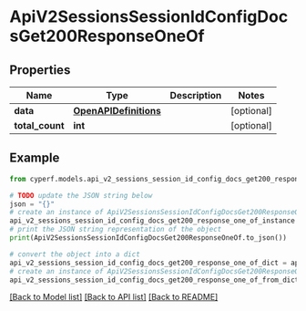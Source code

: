 # ApiV2SessionsSessionIdConfigDocsGet200ResponseOneOf


## Properties

Name | Type | Description | Notes
------------ | ------------- | ------------- | -------------
**data** | [**OpenAPIDefinitions**](OpenAPIDefinitions.md) |  | [optional] 
**total_count** | **int** |  | [optional] 

## Example

```python
from cyperf.models.api_v2_sessions_session_id_config_docs_get200_response_one_of import ApiV2SessionsSessionIdConfigDocsGet200ResponseOneOf

# TODO update the JSON string below
json = "{}"
# create an instance of ApiV2SessionsSessionIdConfigDocsGet200ResponseOneOf from a JSON string
api_v2_sessions_session_id_config_docs_get200_response_one_of_instance = ApiV2SessionsSessionIdConfigDocsGet200ResponseOneOf.from_json(json)
# print the JSON string representation of the object
print(ApiV2SessionsSessionIdConfigDocsGet200ResponseOneOf.to_json())

# convert the object into a dict
api_v2_sessions_session_id_config_docs_get200_response_one_of_dict = api_v2_sessions_session_id_config_docs_get200_response_one_of_instance.to_dict()
# create an instance of ApiV2SessionsSessionIdConfigDocsGet200ResponseOneOf from a dict
api_v2_sessions_session_id_config_docs_get200_response_one_of_from_dict = ApiV2SessionsSessionIdConfigDocsGet200ResponseOneOf.from_dict(api_v2_sessions_session_id_config_docs_get200_response_one_of_dict)
```
[[Back to Model list]](../README.md#documentation-for-models) [[Back to API list]](../README.md#documentation-for-api-endpoints) [[Back to README]](../README.md)



